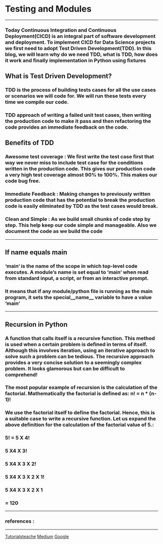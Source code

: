 # Testing and Modules

---

### Today Continuous Integration and Continuous Deployment(CICD) is an integral part of software development and deployment. To implement CICD for Data Science projects we first need to adopt Test Driven Development(TDD). In this blog, we will learn why do we need TDD, what is TDD, how does it work and finally implementation in Python using fixtures

## What is Test Driven Development?
### TDD is the process of building tests cases for all the use cases or scenarios we will code for. We will run these tests every time we compile our code.
### TDD approach of writing a failed unit test cases, then writing the production code to make it pass and then refactoring the code provides an immediate feedback on the code.

## Benefits of TDD
### Awesome test coverage : We first write the test case first that way we never miss to include test case for the conditions written in the production code. This gives our production code a very high test coverage almost 90% to 100%. This makes our code bug free.
### Immediate Feedback : Making changes to previously written production code that has the potential to break the production code is easily eliminated by TDD as the test cases would break.
### Clean and Simple : As we build small chunks of code step by step. This help keep our code simple and manageable. Also we document the code as we build the code
---
## If name equals main

### ‘__main__‘ is the name of the scope in which top-level code executes. A module’s __name__ is set equal to ‘__main__‘ when read from standard input, a script, or from an interactive prompt.

### It means that if any module/python file is running as the main program, it sets the special__name__ variable to have a value ‘__main__‘



---

## Recursion in Python


### A function that calls itself is a recursive function. This method is used when a certain problem is defined in terms of itself. Although this involves iteration, using an iterative approach to solve such a problem can be tedious. The recursive approach provides a very concise solution to a seemingly complex problem. It looks glamorous but can be difficult to comprehend!

### The most popular example of recursion is the calculation of the factorial. Mathematically the factorial is defined as: n! = n * (n-1)!

### We use the factorial itself to define the factorial. Hence, this is a suitable case to write a recursive function. Let us expand the above definition for the calculation of the factorial value of 5.:

### 5! = 5 X 4!
###      5 X4 X 3!
###      5 X4 X 3 X 2!
###      5 X4 X 3 X  2 X 1!
###      5 X4 X 3 X  2 X 1
###    = 120

 










---
### references :
---
[Tutorialsteache](https://www.tutorialsteacher.com)
[Medium](https://medium.com/analytics-vidhya/in-the-code-we-trust-test-driven-development-using-python-84158955a24e)
[Google](https://www.google.com)
